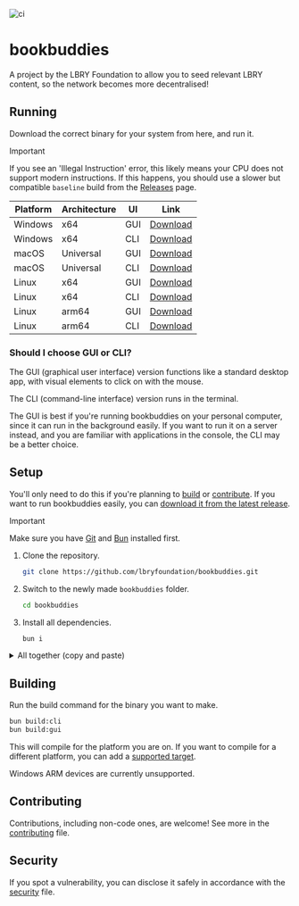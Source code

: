 ![ci](https://github.com/lbryfoundation/bookbuddies/actions/workflows/ci.yaml/badge.svg?branch=main&event=push)

# bookbuddies

A project by the LBRY Foundation to allow you to seed relevant LBRY content, so the network becomes more decentralised!

## Running

Download the correct binary for your system from here, and run it.

> [!IMPORTANT]
> If you see an 'Illegal Instruction' error, this likely means your CPU does not support modern instructions. If this happens, you should use a slower but compatible `baseline` build from the [Releases](https://github.com/lbryfoundation/bookbuddies/releases) page.

| Platform | Architecture | UI  | Link                                                                                            |
| -------- | ------------ | --- | ----------------------------------------------------------------------------------------------- |
| Windows  | x64          | GUI | [Download](https://github.com/lbryfoundation/bookbuddies/releases/download/windows-x64-gui.exe) |
| Windows  | x64          | CLI | [Download](https://github.com/lbryfoundation/bookbuddies/releases/download/windows-x64-cli.exe) |
| macOS    | Universal    | GUI | [Download](https://github.com/lbryfoundation/bookbuddies/releases/download/macos-gui)           |
| macOS    | Universal    | CLI | [Download](https://github.com/lbryfoundation/bookbuddies/releases/download/macos-cli)           |
| Linux    | x64          | GUI | [Download](https://github.com/lbryfoundation/bookbuddies/releases/download/linux-x64-gui)       |
| Linux    | x64          | CLI | [Download](https://github.com/lbryfoundation/bookbuddies/releases/download/linux-x64-cli)       |
| Linux    | arm64        | GUI | [Download](https://github.com/lbryfoundation/bookbuddies/releases/download/linux-arm64-gui)     |
| Linux    | arm64        | CLI | [Download](https://github.com/lbryfoundation/bookbuddies/releases/download/linux-arm64-cli)     |

### Should I choose GUI or CLI?

The GUI (graphical user interface) version functions like a standard desktop app, with visual elements to click on with the mouse.

The CLI (command-line interface) version runs in the terminal.

The GUI is best if you're running bookbuddies on your personal computer, since it can run in the background easily. If you want to run it on a server instead, and you are familiar with applications in the console, the CLI may be a better choice.

## Setup

You'll only need to do this if you're planning to [build](#building) or [contribute](#contributing). If you want to run bookbuddies easily, you can [download it from the latest release](https://github.com/lbryfoundation/bookbuddies/releases).

> [!IMPORTANT]
> Make sure you have [Git](https://git-scm.com/) and [Bun](https://bun.sh/) installed first.

1. Clone the repository.
   ```sh
   git clone https://github.com/lbryfoundation/bookbuddies.git
   ```
2. Switch to the newly made `bookbuddies` folder.
   ```sh
   cd bookbuddies
   ```
3. Install all dependencies.
   ```sh
   bun i
   ```

<details>
<summary>All together (copy and paste)</summary>

```sh
git clone https://github.com/lbryfoundation/bookbuddies.git
cd bookbuddies
bun i
```

</details>

## Building

Run the build command for the binary you want to make.

```sh
bun build:cli
bun build:gui
```

This will compile for the platform you are on. If you want to compile for a different platform, you can add a [supported target](https://bun.sh/docs/bundler/executables#cross-compile-to-other-platforms).

Windows ARM devices are currently unsupported.

## Contributing

Contributions, including non-code ones, are welcome! See more in the [contributing](CONTRIBUTING.md) file.

## Security

If you spot a vulnerability, you can disclose it safely in accordance with the [security](SECURITY.md) file.
